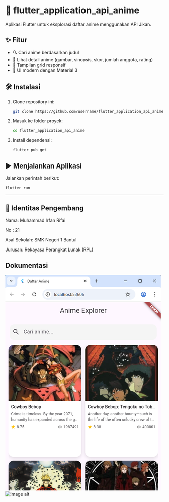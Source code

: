 # 📱 flutter\_application\_api\_anime

Aplikasi Flutter untuk eksplorasi daftar anime menggunakan API Jikan.

## ✨ Fitur

* 🔍 Cari anime berdasarkan judul
* 📄 Lihat detail anime (gambar, sinopsis, skor, jumlah anggota, rating)
* 🧱 Tampilan grid responsif
* 🎨 UI modern dengan Material 3

## 🛠️ Instalasi

1. Clone repository ini:

   ```sh
   git clone https://github.com/username/flutter_application_api_anime.git
   ```

2. Masuk ke folder proyek:

   ```sh
   cd flutter_application_api_anime
   ```

3. Install dependensi:

   ```sh
   flutter pub get
   ```

## ▶️ Menjalankan Aplikasi

Jalankan perintah berikut:

```sh
flutter run
```

---
## 👤 Identitas Pengembang
Nama: Muhammad Irfan Rifai

No : 21

Asal Sekolah: SMK Negeri 1 Bantul

Jurusan: Rekayasa Perangkat Lunak (RPL)


## Dokumentasi
![image alt](https://github.com/Rifai-hub24/tugas-api-/blob/c332df5140765cffeb931480cffee6f5b95d8587/Screenshot%202025-07-31%20124911.png)
![image alt]()



